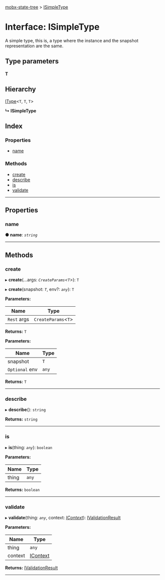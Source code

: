 [mobx-state-tree](../README.md) > [ISimpleType](../interfaces/isimpletype.md)

# Interface: ISimpleType

A simple type, this is, a type where the instance and the snapshot representation are the same.

## Type parameters
#### T 
## Hierarchy

 [IType](itype.md)<`T`, `T`, `T`>

**↳ ISimpleType**

## Index

### Properties

* [name](isimpletype.md#name)

### Methods

* [create](isimpletype.md#create)
* [describe](isimpletype.md#describe)
* [is](isimpletype.md#is)
* [validate](isimpletype.md#validate)

---

## Properties

<a id="name"></a>

###  name

**● name**: *`string`*

___

## Methods

<a id="create"></a>

###  create

▸ **create**(...args: *`CreateParams`<`T`>*): `T`

▸ **create**(snapshot: *`T`*, env?: *`any`*): `T`

**Parameters:**

| Name | Type |
| ------ | ------ |
| `Rest` args | `CreateParams`<`T`> |

**Returns:** `T`

**Parameters:**

| Name | Type |
| ------ | ------ |
| snapshot | `T` |
| `Optional` env | `any` |

**Returns:** `T`

___
<a id="describe"></a>

###  describe

▸ **describe**(): `string`

**Returns:** `string`

___
<a id="is"></a>

###  is

▸ **is**(thing: *`any`*): `boolean`

**Parameters:**

| Name | Type |
| ------ | ------ |
| thing | `any` |

**Returns:** `boolean`

___
<a id="validate"></a>

###  validate

▸ **validate**(thing: *`any`*, context: *[IContext](../#icontext)*): [IValidationResult](../#ivalidationresult)

**Parameters:**

| Name | Type |
| ------ | ------ |
| thing | `any` |
| context | [IContext](../#icontext) |

**Returns:** [IValidationResult](../#ivalidationresult)

___

